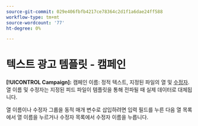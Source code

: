```yaml
---
source-git-commit: 029e406fbfb4217ce78364c2d1f1a6dae24ff588
workflow-type: tm+mt
source-wordcount: '77'
ht-degree: 0%

---
```

# 텍스트 광고 템플릿 - 캠페인

**[!UICONTROL Campaign]:** 캠페인 이름: 정적 텍스트, 지정된 파일의 열 및 [수정자](/help/search-social-commerce/campaign-management/inventory-feeds/modifiers-manage.md). 열 이름 및 수정자는 지정된 피드 파일이 템플릿을 통해 전파될 때 실제 데이터로 대체됩니다.

열 이름이나 수정자 그룹을 동적 매개 변수로 삽입하려면 입력 필드를 누른 다음 열 목록에서 열 이름을 누르거나 수정자 목록에서 수정자 이름을 누릅니다.
